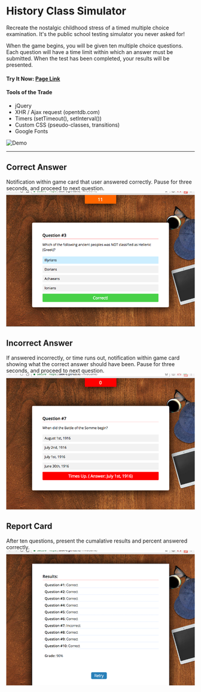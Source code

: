 # History Class Simulator

Recreate the nostalgic childhood stress of a timed multiple choice examination. It's the public school testing simulator you never asked for!

When the game begins, you will be given ten multiple choice questions. Each question will have a time limit within which an answer must be submitted. When the test has been completed, your results will be presented.

#### Try It Now: [Page Link](https://alek-s.github.io/TriviaGame/)

#### Tools of the Trade
* jQuery
* XHR / Ajax request (opentdb.com)
* Timers (setTimeout(), setInterval())
* Custom CSS (pseudo-classes, transitions)
* Google Fonts 

![Demo](./assets/screenshots/demo.gif)

---

## Correct Answer
Notification within game card that user answered correctly. Pause for three seconds, and proceed to next question.
![Correct](./assets/screenshots/right.png)

## Incorrect Answer
If answered incorrectly, or time runs out, notification within game card showing what the correct answer should have been. Pause for three seconds, and proceed to next question.
![Incorrect](./assets/screenshots/wrong.png)


## Report Card
After ten questions, present the cumalative results and percent answered correctly.
![Report Card](./assets/screenshots/report.png)
